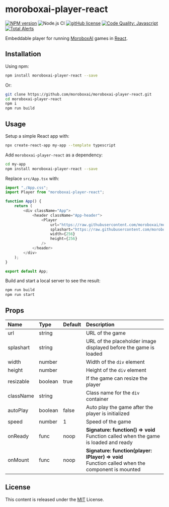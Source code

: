 # moroboxai-player-react

[![NPM version](https://img.shields.io/npm/v/moroboxai-player-react.svg)](https://www.npmjs.com/package/moroboxai-player-react)
![Node.js CI](https://github.com/moroboxai/moroboxai-player-react/workflows/Node.js%20CI/badge.svg)
[![gitHub license](https://img.shields.io/badge/license-MIT-blue.svg)](https://github.com/moroboxai/moroboxai-player-react/blob/master/LICENSE)
[![Code Quality: Javascript](https://img.shields.io/lgtm/grade/javascript/g/moroboxai/moroboxai-player-react.svg?logo=lgtm&logoWidth=18)](https://lgtm.com/projects/g/moroboxai/moroboxai-player-react/context:javascript)
[![Total Alerts](https://img.shields.io/lgtm/alerts/g/moroboxai/moroboxai-player-react.svg?logo=lgtm&logoWidth=18)](https://lgtm.com/projects/g/moroboxai/moroboxai-player-react/alerts)

Embeddable player for running [MoroboxAI](https://github.com/moroboxai) games in [React](https://reactjs.org/).

## Installation

Using npm:

```bash
npm install moroboxai-player-react --save
```

Or:

```bash
git clone https://github.com/moroboxai/moroboxai-player-react.git
cd moroboxai-player-react
npm i
npm run build
```

## Usage

Setup a simple React app with:

```bash
npx create-react-app my-app --template typescript
```

Add `moroboxai-player-react` as a dependency:

```bash
cd my-app
npm install moroboxai-player-react --save
```

Replace `src/App.tsx` with:

```javascript
import "./App.css";
import Player from "moroboxai-player-react";

function App() {
    return (
        <div className="App">
            <header className="App-header">
                <Player
                    url="https://raw.githubusercontent.com/moroboxai/moroboxai-games/master/games/pong/"
                    splashart="https://raw.githubusercontent.com/moroboxai/moroboxai-games/master/games/pong/assets/splashart.png"
                    width={256}
                    height={256}
                />
            </header>
        </div>
    );
}

export default App;
```

Build and start a local server to see the result:

```bash
npm run build
npm run start
```

## Props

| Name      | Type    | Default | Description                                                                                          |
| :-------- | :------ | :------ | :--------------------------------------------------------------------------------------------------- |
| url       | string  |         | URL of the game                                                                                      |
| splashart | string  |         | URL of the placeholder image displayed before the game is loaded                                     |
| width     | number  |         | Width of the `div` element                                                                           |
| height    | number  |         | Height of the `div` element                                                                          |
| resizable | boolean | true    | If the game can resize the player                                                                    |
| className | string  |         | Class name for the `div` container                                                                   |
| autoPlay  | boolean | false   | Auto play the game after the player is initialized                                                   |
| speed     | number  | 1       | Speed of the game                                                                                    |
| onReady   | func    | noop    | **Signature: function() => void** <br/> Function called when the game is loaded and ready            |
| onMount   | func    | noop    | **Signature: function(player: IPlayer) => void** <br/> Function called when the component is mounted |

## License

This content is released under the [MIT](http://opensource.org/licenses/MIT) License.
